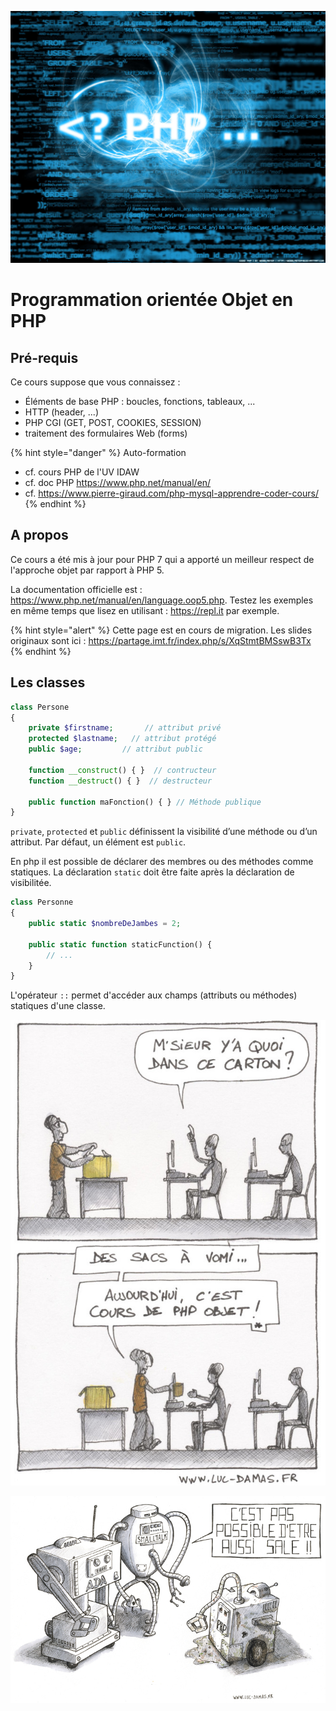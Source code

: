 
![PHP](ressources/tutoPHP/coverPHP.jpg)

# Programmation orientée Objet en PHP

## Pré-requis

Ce cours suppose que vous connaissez :

- Éléments de base PHP : boucles, fonctions, tableaux, ...
- HTTP (header, ...)
- PHP CGI (GET, POST, COOKIES, SESSION)
- traitement des formulaires Web (forms)

{% hint style="danger" %}
Auto-formation
- cf. cours PHP de l'UV IDAW
- cf. doc PHP https://www.php.net/manual/en/
- cf. https://www.pierre-giraud.com/php-mysql-apprendre-coder-cours/
{% endhint %}

## A propos

Ce cours a été mis à jour pour PHP 7 qui a apporté un meilleur respect de l'approche objet par rapport à PHP 5.

La documentation officielle est : https://www.php.net/manual/en/language.oop5.php. Testez les exemples en même temps que lisez en utilisant : https://repl.it par exemple.

{% hint style="alert" %}
Cette page est en cours de migration.
Les slides originaux sont ici : https://partage.imt.fr/index.php/s/XqStmtBMSswB3Tx
{% endhint %}


## Les classes

```php
class Persone
{
    private $firstname;       // attribut privé
    protected $lastname;   // attribut protégé
    public $age;         // attribut public

    function __construct() { }  // contructeur
    function __destruct() { }  // destructeur

    public function maFonction() { } // Méthode publique
}
```

`private`, `protected` et `public` définissent la visibilité d’une méthode ou d’un attribut. Par défaut, un élément est `public`.

En php il est possible de déclarer des membres ou des méthodes comme statiques. La déclaration `static` doit être faite après la déclaration de visibilitée.

```php
class Personne
{
    public static $nombreDeJambes = 2;

    public static function staticFunction() {
        // ...
    }
}
```

L'opérateur `::` permet d'accéder aux champs (attributs ou méthodes) statiques d'une classe.


![PHP](ressources/tutoPHP/LucDamas-PHP_OO.jpg)

![PHP](ressources/tutoPHP/LucDamas-PHP_sale.jpg)
